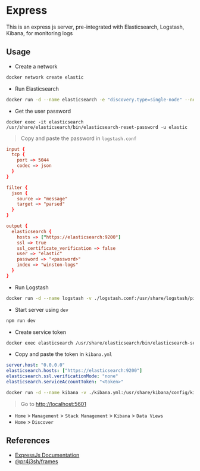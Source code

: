 # Express

This is an express js server, pre-integrated with Elasticsearch, Logstash, Kibana, for monitoring logs

## Usage

- Create a network

```bash
docker network create elastic
```

- Run Elasticsearch

```bash
docker run -d --name elasticsearch -e "discovery.type=single-node" --network elastic -m 1GB -p 9200:9200 docker.elastic.co/elasticsearch/elasticsearch:8.17.0
```

- Get the user password

```
docker exec -it elasticsearch /usr/share/elasticsearch/bin/elasticsearch-reset-password -u elastic
```

> Copy and paste the password in `logstash.conf`

```conf
input {
  tcp {
    port => 5044
    codec => json
  }
}

filter {
  json {
    source => "message"
    target => "parsed"
  }
}

output {
  elasticsearch {
    hosts => ["https://elasticsearch:9200"]
    ssl => true
    ssl_certificate_verification => false
    user => "elastic"
    password => "<password>"
    index => "winston-logs"
  }
}
```

- Run Logstash

```bash
docker run -d --name logstash -v ./logstash.conf:/usr/share/logstash/pipeline/logstash.conf --network elastic -p 5044:5044 docker.elastic.co/logstash/logstash:8.17.0
```

- Start server using `dev`

```bash
npm run dev
```

- Create service token

```bash
docker exec elasticsearch /usr/share/elasticsearch/bin/elasticsearch-service-tokens create elastic/kibana kibana
```

- Copy and paste the token in `kibana.yml`

```yml
server.host: "0.0.0.0"
elasticsearch.hosts: ["https://elasticsearch:9200"]
elasticsearch.ssl.verificationMode: "none"
elasticsearch.serviceAccountToken: "<token>"
```

```bash
docker run -d --name kibana -v ./kibana.yml:/usr/share/kibana/config/kibana.yml --network elastic -p 5601:5601 docker.elastic.co/kibana/kibana:8.17.0
```

> Go to [http://localhost:5601](http://localhost:5601)

- `Home` > `Management` > `Stack Management` > `Kibana` > `Data Views`
- `Home` > `Discover`

## References

- [ExpressJs Documentation](https://expressjs.com/en/starter/hello-world.html)
- [@pr4j3sh/frames](https://github.com/pr4j3sh/frames)
